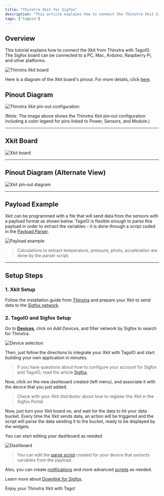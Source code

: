 ```yaml
---
title: "Thinxtra Xkit for Sigfox"
description: "This article explains how to connect the Thinxtra Xkit Sigfox board to TagoIO and other platforms, and provides a diagram of the Xkit board pinout for reference."
tags: ["tagoio"]
---
```

## Overview

This tutorial explains how to connect the Xkit from Thinxtra with TagoIO. The Sigfox board can be connected to a PC, Mac, Arduino, Raspberry Pi, and other platforms.

![Thinxtra Xkit board](/docs_imagem/tagoio/thinxtra-xkit-for-sigfox-2.png)

Here is a diagram of the Xkit board's pinout. For more details, click [here](https://www.thinxtra.com/xkit/).

## Pinout Diagram

![Thinxtra Xkit pin-out configuration](/docs_imagem/tagoio/thinxtra-xkit-for-sigfox-2.png)

(Note: The image above shows the Thinxtra Xkit pin‑out configuration including a color legend for pins linked to Power, Sensors, and Module.)

---

## Xkit Board

![Xkit board](https://cdn.elev.io/file/uploads/VkSrjeSoWpdg7LeGdh2jKUEagxh0dd_cO83j6HUV_6s/K66Q39JQQR3sdnHp99vOWBxhrcfg6v_80ZI5I-RGTN8/xkit_thinxtra-7Uo.png)

---

## Pinout Diagram (Alternate View)

![Xkit pin‑out diagram](https://cdn.elev.io/file/uploads/VkSrjeSoWpdg7LeGdh2jKUEagxh0dd_cO83j6HUV_6s/MmUM1_bf90ISEb-FvDceAqSYeCO6PF4xb-VPZl-kUaE/xkit_pinout-Sgw.png)

---

## Payload Example

Xkit can be programmed with a file that will send data from the sensors with a payload format as shown below. TagoIO is flexible enough to parse this payload in order to extract the variables – it is done through a script coded in the [Payload Parser](https://help.tago.io/portal/en/kb/articles/147-payload-parser).

![Payload example](/docs_imagem/tagoio/paylot_xkit-i8s.png)

> Calculations to extract temperature, pressure, photo, acceleration are done by the parser script.

---

## Setup Steps

### 1. Xkit Setup

Follow the installation guide from [Thinxtra](https://www.thinxtra.com/xkit/) and prepare your Xkit to send data to the [Sigfox network](https://help.tago.io/portal/en/kb/articles/33-sigfox).

### 2. TagoIO and Sigfox Setup

Go to **[Devices](https://admin.tago.io/devices)**, click on *Add Devices*, and filter network by Sigfox to search for Thinxtra.

![Device selection](/docs_imagem/tagoio/thinxtra_selection_tagoio-PIU.png)

Then, just follow the directions to integrate your Xkit with TagoIO and start building your own application in minutes.

> If you have questions about how to configure your account for Sigfox and TagoIO, read the article [Sigfox](https://help.tago.io/portal/en/kb/articles/33-sigfox).

Now, click on the new dashboard created (left menu), and associate it with the device that you just added.

> Check with your Xkit distributor about how to register the Xkit in the Sigfox Portal.

Now, just turn your Xkit board on, and wait for the data to hit your data bucket. Every time the Xkit sends data, an action will be triggered and the script will parse the data sending it to the bucket, ready to be displayed by the widgets.

You can start editing your dashboard as needed.

![Dashboard](/docs_imagem/tagoio/thinxtra_Dash-7pM.png)

> You can edit the [parse script](https://help.tago.io/portal/en/kb/articles/147-payload-parser) created for your device that extracts variables from the payload.

Also, you can create [notifications](https://help.tago.io/portal/en/kb/articles/11-notification) and more advanced [scripts](https://help.tago.io/portal/en/kb/articles/120-creating-analysis) as needed.

Learn more about [Downlink for Sigfox](https://help.tago.io/portal/en/kb/articles/172-sigfox-downlink).

Enjoy your Thinxtra Xkit with Tago!